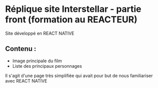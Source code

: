 # Réplique site Interstellar - partie front (formation au REACTEUR)

Site développé en REACT NATIVE

## Contenu :

* Image principale du film
* Liste des principaux personnages

Il s'agit d'une page très simplifiée qui avait pour but de nous familiariser avec REACT NATIVE
